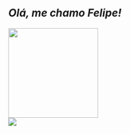 ## ___Olá, me chamo Felipe!___

<div>
<a href="https://github.com/Lifelili">
<img height="180em" src="https://github-readme-stats.vercel.app/api?username=Lifelili&show_icons=true&theme=tokyonight&include_all_commits=true&count_private=true"/> 
<div/>
<div>
  <a href="https://instagram.com/felipsts_/" target="_blank"><img src="https://img.shields.io/badge/-Instagram-%23E4405F?style=for-the-badge&logo=instagram&logoColor=white" target="_blank"></a>
 </div>
